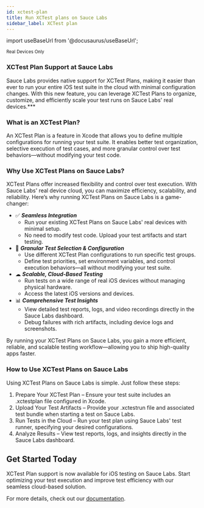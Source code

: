 ```yaml
---
id: xctest-plan
title: Run XCTest plans on Sauce Labs
sidebar_label: XCTest plan
---
```


import useBaseUrl from '@docusaurus/useBaseUrl';

<p><small><span className="sauceGreen">Real Devices Only</span></small></p>

### XCTest Plan Support at Sauce Labs

Sauce Labs provides native support for XCTest Plans, making it easier than ever to run your entire iOS test suite in the cloud with
minimal configuration changes. With this new feature, you can leverage XCTest Plans to organize, customize, and efficiently scale your test runs
on Sauce Labs' real devices.***

### What is an XCTest Plan?

An XCTest Plan is a feature in Xcode that allows you to define multiple configurations for running your test suite. It enables better test
organization, selective execution of test cases, and more granular control over test behaviors—without modifying your test code.

### Why Use XCTest Plans on Sauce Labs?

XCTest Plans offer increased flexibility and control over test execution. With Sauce Labs' real device cloud, you can maximize
efficiency, scalability, and reliability. Here’s why running XCTest Plans on Sauce Labs is a game-changer:

- ✅ ***Seamless Integration***
    * Run your existing XCTest Plans on Sauce Labs' real devices with minimal setup.
    * No need to modify test code. Upload your test artifacts and start testing.
- 🎯 ***Granular Test Selection & Configuration***
    * Use different XCTest Plan configurations to run specific test groups.
    * Define test priorities, set environment variables, and control execution behaviors—all without modifying your test suite.
- ☁ ***Scalable, Cloud-Based Testing***
    * Run tests on a wide range of real iOS devices without managing physical hardware.
    * Access the latest iOS versions and devices.
- 📊 ***Comprehensive Test Insights***
    * View detailed test reports, logs, and video recordings directly in the Sauce Labs dashboard.
    * Debug failures with rich artifacts, including device logs and screenshots.

By running your XCTest Plans on Sauce Labs, you gain a more efficient, reliable, and scalable testing workflow—allowing you to ship
high-quality apps faster.

### How to Use XCTest Plans on Sauce Labs

Using XCTest Plans on Sauce Labs is simple. Just follow these steps:

1. Prepare Your XCTest Plan – Ensure your test suite includes an .xctestplan file configured in Xcode.
1. Upload Your Test Artifacts – Provide your .xctestrun file and associated test bundle when starting a test on Sauce Labs.
1. Run Tests in the Cloud – Run your test plan using Sauce Labs' test runner, specifying your desired configurations.
1. Analyze Results – View test reports, logs, and insights directly in the Sauce Labs dashboard.

## Get Started Today

XCTest Plan support is now available for iOS testing on Sauce Labs. Start optimizing your test execution and improve test efficiency with
our seamless cloud-based solution.

For more details, check out our [documentation](/mobile-apps/automated-testing/espresso-xcuitest/xctest/).

